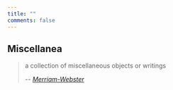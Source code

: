 ```yaml
---
title: ""
comments: false
---
```


## Miscellanea

> a collection of miscellaneous objects or writings
>
> -- <cite>[Merriam-Webster](https://www.merriam-webster.com/dictionary/miscellanea)</cite>

